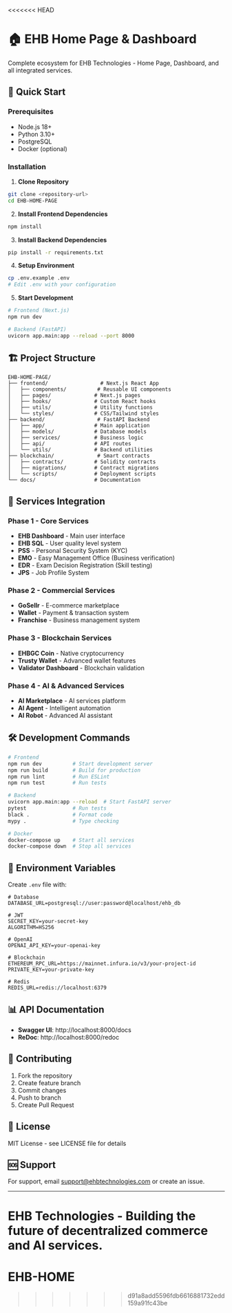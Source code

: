 <<<<<<< HEAD
# 🏠 EHB Home Page & Dashboard

Complete ecosystem for EHB Technologies - Home Page, Dashboard, and all integrated services.

## 🚀 Quick Start

### Prerequisites
- Node.js 18+
- Python 3.10+
- PostgreSQL
- Docker (optional)

### Installation

1. **Clone Repository**
```bash
git clone <repository-url>
cd EHB-HOME-PAGE
```

2. **Install Frontend Dependencies**
```bash
npm install
```

3. **Install Backend Dependencies**
```bash
pip install -r requirements.txt
```

4. **Setup Environment**
```bash
cp .env.example .env
# Edit .env with your configuration
```

5. **Start Development**
```bash
# Frontend (Next.js)
npm run dev

# Backend (FastAPI)
uvicorn app.main:app --reload --port 8000
```

## 🏗️ Project Structure

```
EHB-HOME-PAGE/
├── frontend/                 # Next.js React App
│   ├── components/          # Reusable UI components
│   ├── pages/              # Next.js pages
│   ├── hooks/              # Custom React hooks
│   ├── utils/              # Utility functions
│   └── styles/             # CSS/Tailwind styles
├── backend/                 # FastAPI Backend
│   ├── app/                # Main application
│   ├── models/             # Database models
│   ├── services/           # Business logic
│   ├── api/                # API routes
│   └── utils/              # Backend utilities
├── blockchain/              # Smart contracts
│   ├── contracts/          # Solidity contracts
│   ├── migrations/         # Contract migrations
│   └── scripts/            # Deployment scripts
└── docs/                   # Documentation
```

## 🔧 Services Integration

### Phase 1 - Core Services
- **EHB Dashboard** - Main user interface
- **EHB SQL** - User quality level system
- **PSS** - Personal Security System (KYC)
- **EMO** - Easy Management Office (Business verification)
- **EDR** - Exam Decision Registration (Skill testing)
- **JPS** - Job Profile System

### Phase 2 - Commercial Services
- **GoSellr** - E-commerce marketplace
- **Wallet** - Payment & transaction system
- **Franchise** - Business management system

### Phase 3 - Blockchain Services
- **EHBGC Coin** - Native cryptocurrency
- **Trusty Wallet** - Advanced wallet features
- **Validator Dashboard** - Blockchain validation

### Phase 4 - AI & Advanced Services
- **AI Marketplace** - AI services platform
- **AI Agent** - Intelligent automation
- **AI Robot** - Advanced AI assistant

## 🛠️ Development Commands

```bash
# Frontend
npm run dev          # Start development server
npm run build        # Build for production
npm run lint         # Run ESLint
npm run test         # Run tests

# Backend
uvicorn app.main:app --reload  # Start FastAPI server
pytest               # Run tests
black .              # Format code
mypy .               # Type checking

# Docker
docker-compose up    # Start all services
docker-compose down  # Stop all services
```

## 🔐 Environment Variables

Create `.env` file with:

```env
# Database
DATABASE_URL=postgresql://user:password@localhost/ehb_db

# JWT
SECRET_KEY=your-secret-key
ALGORITHM=HS256

# OpenAI
OPENAI_API_KEY=your-openai-key

# Blockchain
ETHEREUM_RPC_URL=https://mainnet.infura.io/v3/your-project-id
PRIVATE_KEY=your-private-key

# Redis
REDIS_URL=redis://localhost:6379
```

## 📊 API Documentation

- **Swagger UI**: http://localhost:8000/docs
- **ReDoc**: http://localhost:8000/redoc

## 🤝 Contributing

1. Fork the repository
2. Create feature branch
3. Commit changes
4. Push to branch
5. Create Pull Request

## 📄 License

MIT License - see LICENSE file for details

## 🆘 Support

For support, email support@ehbtechnologies.com or create an issue.

---

**EHB Technologies** - Building the future of decentralized commerce and AI services.
=======
# EHB-HOME
>>>>>>> d91a8add5596fdb6616881732edd159a91fc43be
